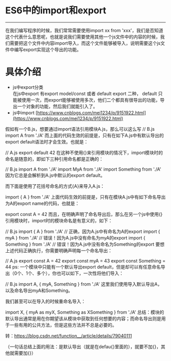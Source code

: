 # ES6中的import和export
-----
在我们编写程序的时候，我们常常需要使用import xx from 'xxx'，我们是否知道这个代表什么意思呢，也就是说我们需要使用其他一个js文件中的内容的时候，我们需要把这个文件中内容import导入，而这个文件能够被导入，说明需要这个js文件中编写export实现这个导出的功能。
# 具体介绍
* js中export分类  
在js中export 有export model/const 或者 default export 二种，
default 只能被使用一次，而export能够被使用多次，他们二个都具有很导出的功能，导出一个对象的功能，然后我们就能引入了。
* js中import
[https://www.cnblogs.com/mei1234/p/9151922.html](https://www.cnblogs.com/mei1234/p/9151922.html)


假如有一个B.js，想要通过import语法引用模块A.js，那么可以这么写
// B.js
import A from './A'
而上面的代码生效的前提是，只有在如下A.js中有默认导出的export default语法时才会生效。也就是：

// A.js
export default 42
在这种不使用{}来引用模块的情况下，import模块时的命名是随意的，即如下三种引用命名都是正确的：

// B.js
import A from './A'
import MyA from './A'
import Something from './A'
因为它总是会解析到A.js中默认的export default。

而下面是使用了花括号命名的方式{A}来导入A.js：

import { A } from './A'
上面代码生效的前提是，只有在模块A.js中有如下命名导出为A的export name的代码，也就是：

export const A = 42
而且，在明确声明了命名导出后，那么在另一个js中使用{}引用模块时，import时的模块命名是有意义的，如下：

// B.js
import { A } from './A'                 // 正确，因为A.js中有命名为A的export
import { myA } from './A'               // 错误！因为A.js中没有命名为myA的export
import { Something } from './A'         // 错误！因为A.js中没有命名为Something的export
要想上述代码正确执行，你需要明确声明每一个命名导出：

// A.js
export const A = 42
export const myA = 43
export const Something = 44
ps: 一个模块中只能有一个默认导出export default，但是却可以有任意命名导出（0个、1个、多个），你也可以如下，一次性将他们导入：

// B.js
import A, { myA, Something } from './A'
这里我们使用导入默认导出A，以及命名导出myA和Something。

我们甚至可以在导入的时候重命名导入：

import X, { myA as myX, Something as XSomething } from './A'
总结：模块的默认导出通常是用在你期望该从模块中获取到任何想要的内容；而命名导出则是用于一些有用的公共方法，但是这些方法并不总是必要的。

转：https://blog.csdn.net/function__/article/details/79040111

（一句话总结上面的用法：是默认导出（就是在defau{}里面的），就要不加{}，其他就需要加{}）